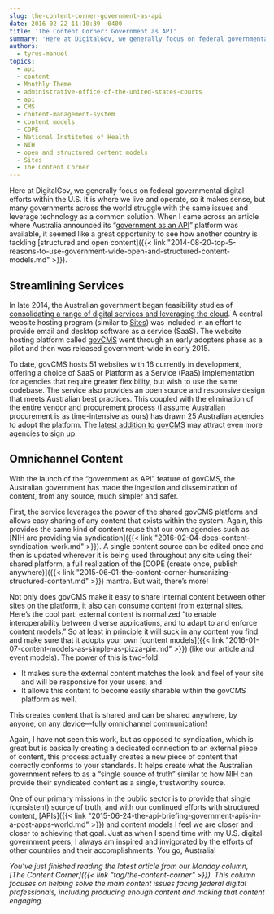 ```yaml
---
slug: the-content-corner-government-as-api
date: 2016-02-22 11:10:39 -0400
title: 'The Content Corner: Government as API'
summary: 'Here at DigitalGov, we generally focus on federal governmental digital efforts within the U.S. It is where we live and operate, so it makes sense, but many governments across the world struggle with the same issues and leverage technology as a common solution. When I came across an article where Australia announced its &ldquo;government as'
authors:
  - tyrus-manuel
topics:
  - api
  - content
  - Monthly Theme
  - administrative-office-of-the-united-states-courts
  - api
  - CMS
  - content-management-system
  - content models
  - COPE
  - National Institutes of Health
  - NIH
  - open and structured content models
  - Sites
  - The Content Corner
---
```


Here at DigitalGov, we generally focus on federal governmental digital efforts within the U.S. It is where we live and operate, so it makes sense, but many governments across the world struggle with the same issues and leverage technology as a common solution. When I came across an article where Australia announced its “[government as an API](https://www.govcms.gov.au/about/news/govcms-announces-implementation-omni-channel-and-government-api)” platform was available, it seemed like a great opportunity to see how another country is tackling [structured and open content]({{< link "2014-08-20-top-5-reasons-to-use-government-wide-open-and-structured-content-models.md" >}}).

## Streamlining Services

In late 2014, the Australian government began feasibility studies of [consolidating a range of digital services and leveraging the cloud](http://www.itnews.com.au/news/finance-floats-whole-of-govt-cloud-email-desktop-buying-scheme-396208). A central website hosting program (similar to [Sites](https://sites.usa.gov/)) was included in an effort to provide email and desktop software as a service (SaaS). The website hosting platform called [govCMS](https://www.govcms.gov.au) went through an early adopters phase as a pilot and then was released government-wide in early 2015.

To date, govCMS hosts 51 websites with 16 currently in development, offering a choice of SaaS or Platform as a Service (PaaS) implementation for agencies that require greater flexibility, but wish to use the same codebase. The service also provides an open source and responsive design that meets Australian best practices. This coupled with the elimination of the entire vendor and procurement process (I assume Australian procurement is as time-intensive as ours) has drawn 25 Australian agencies to adopt the platform. The [latest addition to govCMS](https://www.govcms.gov.au/about/news/govcms-announces-implementation-omni-channel-and-government-api) may attract even more agencies to sign up.

## Omnichannel Content

With the launch of the “government as API” feature of govCMS, the Australian government has made the ingestion and dissemination of content, from any source, much simpler and safer.

First, the service leverages the power of the shared govCMS platform and allows easy sharing of any content that exists within the system. Again, this provides the same kind of content reuse that our own agencies such as [NIH are providing via syndication]({{< link "2016-02-04-does-content-syndication-work.md" >}}). A single content source can be edited once and then is updated wherever it is being used throughout any site using their shared platform, a full realization of the [COPE (create once, publish anywhere)]({{< link "2015-06-01-the-content-corner-humanizing-structured-content.md" >}}) mantra. But wait, there’s more!

Not only does govCMS make it easy to share internal content between other sites on the platform, it also can consume content from external sites. Here’s the cool part: external content is normalized “to enable interoperability between diverse applications, and to adapt to and enforce content models.&#8221; So at least in principle it will suck in any content you find and make sure that it adopts your own [content models]({{< link "2016-01-07-content-models-as-simple-as-pizza-pie.md" >}}) (like our article and event models). The power of this is two-fold:

  * It makes sure the external content matches the look and feel of your site and will be responsive for your users, and
  * It allows this content to become easily sharable within the govCMS platform as well.

This creates content that is shared and can be shared anywhere, by anyone, on any device—fully omnichannel communication!

Again, I have not seen this work, but as opposed to syndication, which is great but is basically creating a dedicated connection to an external piece of content, this process actually creates a new piece of content that correctly conforms to your standards. It helps create what the Australian government refers to as a “single source of truth” similar to how NIH can provide their syndicated content as a single, trustworthy source.

One of our primary missions in the public sector is to provide that single (consistent) source of truth, and with our continued efforts with structured content, [APIs]({{< link "2015-06-24-the-api-briefing-government-apis-in-a-post-apps-world.md" >}}) and content models I feel we are closer and closer to achieving that goal. Just as when I spend time with my U.S. digital government peers, I always am inspired and invigorated by the efforts of other countries and their accomplishments. You go, Australia!

_You’ve just finished reading the latest article from our Monday column, [The Content Corner]({{< link "tag/the-content-corner" >}}). This column focuses on helping solve the main content issues facing federal digital professionals, including producing enough content and making that content engaging._